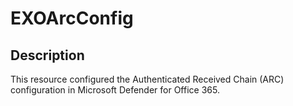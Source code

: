 
# EXOArcConfig

## Description

This resource configured the Authenticated Received Chain (ARC) configuration in
Microsoft Defender for Office 365.
